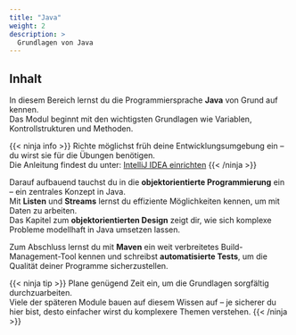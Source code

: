 ```yaml
---
title: "Java"
weight: 2
description: >
  Grundlagen von Java
---
```


## Inhalt

In diesem Bereich lernst du die Programmiersprache **Java** von Grund auf kennen.  
Das Modul beginnt mit den wichtigsten Grundlagen wie Variablen, Kontrollstrukturen und Methoden.

{{< ninja info >}}
Richte möglichst früh deine Entwicklungsumgebung ein – du wirst sie für die Übungen benötigen.  
Die Anleitung findest du unter: [IntelliJ IDEA einrichten](../99_tools/ide/intellij/01_installation/)
{{< /ninja >}}

Darauf aufbauend tauchst du in die **objektorientierte Programmierung** ein – ein zentrales Konzept in Java.  
Mit **Listen** und **Streams** lernst du effiziente Möglichkeiten kennen, um mit Daten zu arbeiten.  
Das Kapitel zum **objektorientierten Design** zeigt dir, wie sich komplexe Probleme modellhaft in Java umsetzen lassen.

Zum Abschluss lernst du mit **Maven** ein weit verbreitetes Build-Management-Tool kennen und schreibst **automatisierte Tests**, um die Qualität deiner Programme sicherzustellen.

{{< ninja tip >}}
Plane genügend Zeit ein, um die Grundlagen sorgfältig durchzuarbeiten.  
Viele der späteren Module bauen auf diesem Wissen auf – je sicherer du hier bist, desto einfacher wirst du komplexere Themen verstehen.
{{< /ninja >}}
